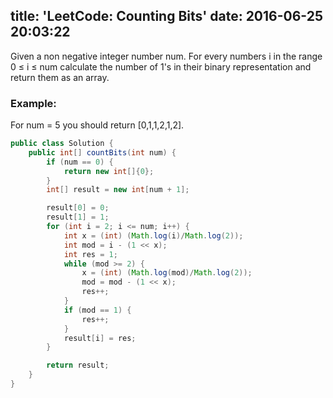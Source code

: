 title: 'LeetCode: Counting Bits'
date: 2016-06-25 20:03:22
---

Given a non negative integer number num. For every numbers i in the range 0 ≤ i ≤ num calculate the number of 1's in their binary representation and return them as an array.

### Example:
For num = 5 you should return [0,1,1,2,1,2].

```java
public class Solution {
    public int[] countBits(int num) {
        if (num == 0) {
            return new int[]{0};
        }
        int[] result = new int[num + 1];

        result[0] = 0;
        result[1] = 1;
        for (int i = 2; i <= num; i++) {
            int x = (int) (Math.log(i)/Math.log(2));
            int mod = i - (1 << x);
            int res = 1;
            while (mod >= 2) {
                x = (int) (Math.log(mod)/Math.log(2));
                mod = mod - (1 << x);
                res++;
            }
            if (mod == 1) {
                res++;
            }
            result[i] = res;
        }

        return result;
    }
}
```
